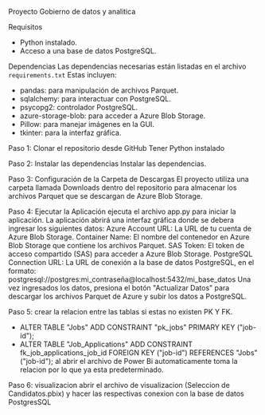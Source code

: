 Proyecto Gobierno de datos y analitica

Requisitos
- Python instalado.
- Acceso a una base de datos PostgreSQL.

Dependencias
Las dependencias necesarias están listadas en el archivo `requirements.txt` Estas incluyen:
- pandas: para manipulación de archivos Parquet.
- sqlalchemy: para interactuar con PostgreSQL.
- psycopg2: controlador PostgreSQL.
- azure-storage-blob: para acceder a Azure Blob Storage.
- Pillow: para manejar imágenes en la GUI.
- tkinter: para la interfaz gráfica.

Paso 1: Clonar el repositorio desde GitHub
Tener Python instalado

Paso 2: Instalar las dependencias
Instalar las dependencias.

Paso 3: Configuración de la Carpeta de Descargas
El proyecto utiliza una carpeta llamada Downloads dentro del repositorio para almacenar los archivos Parquet que se descargan de Azure Blob Storage.

Paso 4: Ejecutar la Aplicación
ejecuta el archivo app.py para iniciar la aplicación.
La aplicación abrirá una interfaz gráfica donde se debera ingresar los siguientes datos:
Azure Account URL: La URL de tu cuenta de Azure Blob Storage.
Container Name: El nombre del contenedor en Azure Blob Storage que contiene los archivos Parquet.
SAS Token: El token de acceso compartido (SAS) para acceder a Azure Blob Storage.
PostgreSQL Connection URL: La URL de conexión a la base de datos PostgreSQL, en el formato: postgresql://postgres:mi_contraseña@localhost:5432/mi_base_datos
Una vez ingresados los datos, presiona el botón "Actualizar Datos" para descargar los archivos Parquet de Azure y subir los datos a PostgreSQL.

Paso 5: crear la relacion entre las tablas si estas no existen PK Y FK.
- ALTER TABLE "Jobs" ADD CONSTRAINT "pk_jobs" PRIMARY KEY ("job-id");
- ALTER TABLE "Job_Applications" ADD CONSTRAINT fk_job_applications_job_id FOREIGN KEY ("job-id") REFERENCES "Jobs"("job-id");
al abrir el archivo de Power Bi automaticamente toma la relacion por lo que ya esta predeterminado.

Paso 6: visualizacion
abrir el archivo de visualizacion (Seleccion de Candidatos.pbix) y hacer las respectivas conexion con la base de datos PostgresSQL
